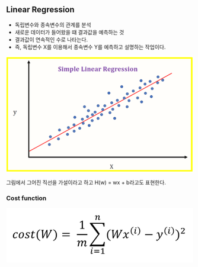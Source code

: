 ## Linear Regression
- 독립변수와 종속변수의 관계를 분석
- 새로운 데이터가 들어왔을 떄 결과값을 예측하는 것
- 결과값이 연속적인 수로 나타는다.
- 즉, 독립변수 X를 이용해서 종속변수 Y를 예측하고 설명하는 작업이다.

![LR1](./img/LR1.png)

그림에서 그어진 직선을 가설이라고 하고 H(w) = wx + b라고도 표현한다.

### Cost function

![LR2](./img/LR2.png)

